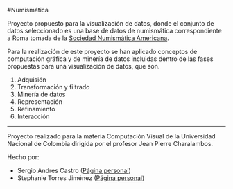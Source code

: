 #Numismática

Proyecto propuesto para la visualización de datos, donde el conjunto de datos seleccionado es una base de datos de numismática correspondiente a Roma tomada de la [Sociedad Numismática Americana](http://numismatics.org/).

Para la realización de este proyecto se han aplicado conceptos de computación gráfica y de minería de datos incluidas dentro de las fases propuestas para una visualización de datos, que son.

1. Adquisión
2. Transformación y filtrado
3. Minería de datos
4. Representación
5. Refinamiento
6. Interacción
___
Proyecto realizado para la materia Computación Visual de la Universidad Nacional de Colombia dirigida por el profesor Jean Pierre Charalambos.

Hecho por:
- Sergio Andres Castro ([Página personal](https://sacastroc.github.io/))
- Stephanie Torres Jiménez ([Página personal](https://storresji.github.io/))
